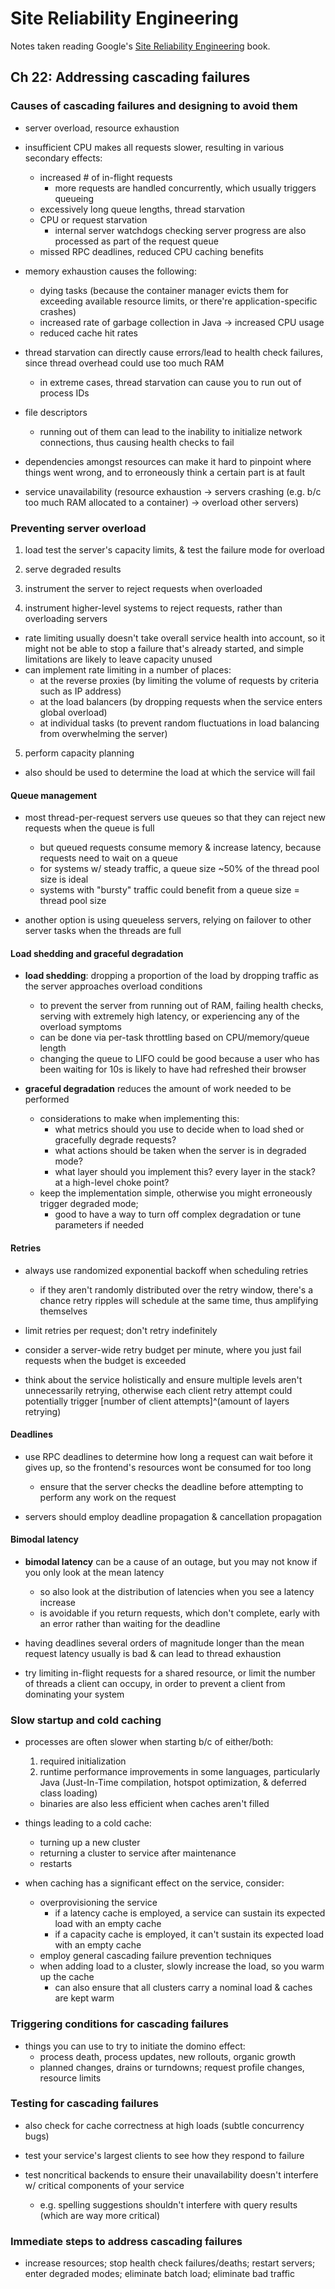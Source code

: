 # Site Reliability Engineering

Notes taken reading Google's [Site Reliability Engineering](https://landing.google.com/sre/) book.

## Ch 22: Addressing cascading failures

### Causes of cascading failures and designing to avoid them

* server overload, resource exhaustion

* insufficient CPU makes all requests slower, resulting in various secondary effects:
  - increased # of in-flight requests
    + more requests are handled concurrently, which usually triggers queueing
  - excessively long queue lengths, thread starvation
  - CPU or request starvation
    + internal server watchdogs checking server progress are also processed as part of the request queue
  - missed RPC deadlines, reduced CPU caching benefits

* memory exhaustion causes the following:
  - dying tasks (because the container manager evicts them for exceeding available resource limits, or there're application-specific crashes)
  - increased rate of garbage collection in Java -> increased CPU usage
  - reduced cache hit rates

* thread starvation can directly cause errors/lead to health check failures, since thread overhead could use too much RAM
  - in extreme cases, thread starvation can cause you to run out of process IDs

* file descriptors
  - running out of them can lead to the inability to initialize network connections, thus causing health checks to fail

* dependencies amongst resources can make it hard to pinpoint where things went wrong, and to erroneously think a certain part is at fault

* service unavailability (resource exhaustion -> servers crashing (e.g. b/c too much RAM allocated to a container) -> overload other servers)

### Preventing server overload

1. load test the server's capacity limits, & test the failure mode for overload

2. serve degraded results

3. instrument the server to reject requests when overloaded

4. instrument higher-level systems to reject requests, rather than overloading servers
  - rate limiting usually doesn't take overall service health into account, so it might not be able to stop a failure that's already started, and simple limitations are likely to leave capacity unused
  - can implement rate limiting in a number of places:
    + at the reverse proxies (by limiting the volume of requests by criteria such as IP address)
    + at the load balancers (by dropping requests when the service enters global overload)
    + at individual tasks (to prevent random fluctuations in load balancing from overwhelming the server)

5. perform capacity planning
  - also should be used to determine the load at which the service will fail

#### Queue management

* most thread-per-request servers use queues so that they can reject new requests when the queue is full
  - but queued requests consume memory & increase latency, because requests need to wait on a queue
  - for systems w/ steady traffic, a queue size ~50% of the thread pool size is ideal
  - systems with "bursty" traffic could benefit from a queue size = thread pool size
  
* another option is using queueless servers, relying on failover to other server tasks when the threads are full

#### Load shedding and graceful degradation

* __load shedding__: dropping a proportion of the load by dropping traffic as the server approaches overload conditions
  - to prevent the server from running out of RAM, failing health checks, serving with extremely high latency, or experiencing any of the overload symptoms
  - can be done via per-task throttling based on CPU/memory/queue length
  - changing the queue to LIFO could be good because a user who has been waiting for 10s is likely to have had refreshed their browser

* __graceful degradation__ reduces the amount of work needed to be performed
  - considerations to make when implementing this:
    + what metrics should you use to decide when to load shed or gracefully degrade requests?
    + what actions should be taken when the server is in degraded mode?
    + what layer should you implement this? every layer in the stack? at a high-level choke point?
  - keep the implementation simple, otherwise you might erroneously trigger degraded mode;
    + good to have a way to turn off complex degradation or tune parameters if needed

#### Retries

* always use randomized exponential backoff when scheduling retries
  - if they aren't randomly distributed over the retry window, there's a chance retry ripples will schedule at the same time, thus amplifying themselves

* limit retries per request; don't retry indefinitely

* consider a server-wide retry budget per minute, where you just fail requests when the budget is exceeded

* think about the service holistically and ensure multiple levels aren't unnecessarily retrying, otherwise each client retry attempt could potentially trigger [number of client attempts]^(amount of layers retrying)

#### Deadlines

* use RPC deadlines to determine how long a request can wait before it gives up, so the frontend's resources wont be consumed for too long
  - ensure that the server checks the deadline before attempting to perform any work on the request

* servers should employ deadline propagation & cancellation propagation

#### Bimodal latency

* __bimodal latency__ can be a cause of an outage, but you may not know if you only look at the mean latency
  - so also look at the distribution of latencies when you see a latency increase
  - is avoidable if you return requests, which don't complete, early with an error rather than waiting for the deadline

* having deadlines several orders of magnitude longer than the mean request latency usually is bad & can lead to thread exhaustion

* try limiting in-flight requests for a shared resource, or limit the number of threads a client can occupy, in order to prevent a client from dominating your system

### Slow startup and cold caching

* processes are often slower when starting b/c of either/both:
  1. required initialization
  2. runtime performance improvements in some languages, particularly Java (Just-In-Time compilation, hotspot optimization, & deferred class loading)
  - binaries are also less efficient when caches aren't filled

* things leading to a cold cache:
  - turning up a new cluster
  - returning a cluster to service after maintenance
  - restarts

* when caching has a significant effect on the service, consider:
  - overprovisioning the service
    + if a latency cache is employed, a service can sustain its expected load with an empty cache
    + if a capacity cache is employed, it can't sustain its expected load with an empty cache
  - employ general cascading failure prevention techniques
  - when adding load to a cluster, slowly increase the load, so you warm up the cache
    + can also ensure that all clusters carry a nominal load & caches are kept warm

### Triggering conditions for cascading failures

* things you can use to try to initiate the domino effect:
  - process death, process updates, new rollouts, organic growth
  - planned changes, drains or turndowns; request profile changes, resource limits

### Testing for cascading failures

* also check for cache correctness at high loads (subtle concurrency bugs)

* test your service's largest clients to see how they respond to failure

* test noncritical backends to ensure their unavailability doesn't interfere w/ critical components of your service
  - e.g. spelling suggestions shouldn't interfere with query results (which are way more critical)

### Immediate steps to address cascading failures

* increase resources; stop health check failures/deaths; restart servers; enter degraded modes; eliminate batch load; eliminate bad traffic
